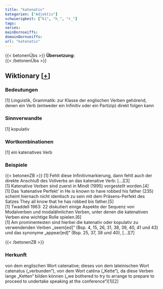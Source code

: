 ```yaml
---
title: "katenativ"
kategorien: ["Adjektiv"]
schwierigkeit: ["k1", "h_", "r_"]
tags:
series:
mainDornseiffs:
domainDornseiffs:
url: "katenativ"
---
```


{{< betonenÜbs >}}
**Übersetzung:**  
{{< /betonenÜbs >}}

## Wiktionary [[+](https://de.wiktionary.org/wiki/katenativ)]

### Bedeutungen
[1] Linguistik, Grammatik: zur Klasse der englischen Verben gehörend, denen ein Verb (entweder ein Infinitiv oder ein Partizip) direkt folgen kann  

### Sinnverwandte
[1] kopulativ  

### Wortkombinationen
[1] ein katenatives Verb  

### Beispiele
{{< betonenZB >}}
[1] Fehlt diese Infinitivmarkierung, dann fehlt auch der direkte Anschluß des Vollverbs an das katenative Verb: […][3]  
[1] Katenative Verben sind zuerst in Mindt (1995) vorgestellt worden.[4]  
[1] Das ‘katenative Perfekt’ in He is known to have robbed his father (235) scheint hiernach nicht identisch zu sein mit dem Präsens-Perfekt des Satzes They all know that he has robbed bis father.[5]  
[1] Twaddell 1963: 22 diskutiert einige Aspekte der Sequenz von Modalverben und modalähnlichen Verben, unter denen die katenativen Verben eine wichtige Rolle spielen.[6]  
[1] Am prominentesten sind hierbei die katenativ oder kopulativ zu verwendenden Verben „seem[ed]“ (Bsp. 4, 15, 26, 31, 38, 39, 40, 41 und 43) und das synonyme „appear[ed]“ (Bsp. 25, 37, 38 und 40), […][7]  

{{< /betonenZB >}}
### Herkunft
von dem englischen Wort catenative; dieses von dem lateinischen Wort catenatus („verbunden“), von dem Wort catēna („Kette“), da diese Verben lange „Ketten“ bilden können („we bothered to try to arrange to prepare to proceed to undertake speaking at the conference“)[1][2]  


